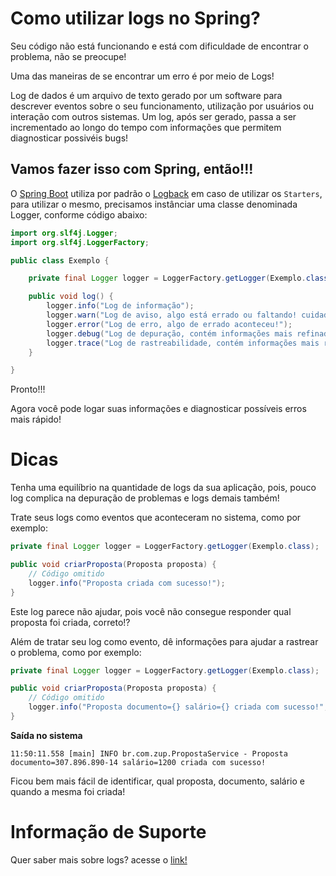 # Como utilizar logs no Spring?

Seu código não está funcionando e está com dificuldade de encontrar o problema, não se preocupe!

Uma das maneiras de se encontrar um erro é por meio de Logs!

Log de dados é um arquivo de texto gerado por um software para descrever eventos sobre o seu funcionamento, 
utilização por usuários ou interação com outros sistemas. Um log, após ser gerado, passa a ser incrementado ao 
longo do tempo com informações que permitem diagnosticar possivéis bugs!

## Vamos fazer isso com Spring, então!!!

O [Spring Boot](https://docs.spring.io/spring-boot/docs/current/reference/html/spring-boot-features.html#boot-features-logging) 
utiliza por padrão o [Logback](http://logback.qos.ch/) em caso de utilizar os `Starters`, para utilizar o mesmo, 
precisamos instânciar uma classe denominada Logger, conforme código abaixo:

```java
import org.slf4j.Logger;
import org.slf4j.LoggerFactory;

public class Exemplo {

    private final Logger logger = LoggerFactory.getLogger(Exemplo.class);

    public void log() {
        logger.info("Log de informação");
        logger.warn("Log de aviso, algo está errado ou faltando! cuidado!");
        logger.error("Log de erro, algo de errado aconteceu!");
        logger.debug("Log de depuração, contém informações mais refinadas, que são mais úteis para depurar um aplicativo");
        logger.trace("Log de rastreabilidade, contém informações mais refinadas do que o DEBUG");
    }

}
```

Pronto!!!

Agora você pode logar suas informações e diagnosticar possíveis erros mais rápido!

# Dicas

Tenha uma equilíbrio na quantidade de logs da sua aplicação, pois, pouco log complica na depuração de problemas e logs 
demais também!

Trate seus logs como eventos que aconteceram no sistema, como por exemplo:

```java
private final Logger logger = LoggerFactory.getLogger(Exemplo.class);

public void criarProposta(Proposta proposta) {
    // Código omitido
    logger.info("Proposta criada com sucesso!");
}
```

Este log parece não ajudar, pois você não consegue responder qual proposta foi criada, correto!?

Além de tratar seu log como evento, dê informações para ajudar a rastrear o problema, como por exemplo:

```java
private final Logger logger = LoggerFactory.getLogger(Exemplo.class);

public void criarProposta(Proposta proposta) {
    // Código omitido
    logger.info("Proposta documento={} salário={} criada com sucesso!", proposta.getDocumento(), proposta.getSalario());
}
```

**Saída no sistema**

```
11:50:11.558 [main] INFO br.com.zup.PropostaService - Proposta documento=307.896.890-14 salário=1200 criada com sucesso!
```

Ficou bem mais fácil de identificar, qual proposta, documento, salário e quando a mesma foi criada!

# Informação de Suporte

Quer saber mais sobre logs? acesse o [link!](https://docs.spring.io/spring-boot/docs/current/reference/html/spring-boot-features.html#boot-features-logging)